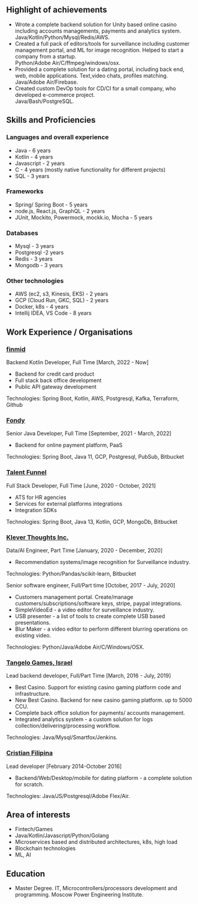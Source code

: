 ## Highlight of achievements

* Wrote a complete backend solution for Unity based online casino including accounts managements, payments and analytics system.   
  Java/Kotlin/Python/Mysql/Redis/AWS.
* Created a full pack of editors/tools for surveillance including customer management portal, and ML for image recognition. Helped to start a company from a startup.   
  Python/Adobe Air/C/ffmpeg/windows/osx.  
* Provided a complete solution for a dating portal, including back end, web, mobile applications. Text,video chats, profiles matching. 
  Java/Adobe Air/Firebase.
* Created custom DevOp tools for CD/CI for a small company, who developed e-commerce project.   
  Java/Bash/PostgreSQL.

## Skills and Proficiencies

### Languages and overall experience

* Java - 6 years
* Kotlin - 4 years
* Javascript - 2 years
* C - 4 years (mostly native functionality for different projects)
* SQL - 3 years 

### Frameworks
* Spring/ Spring Boot - 5 years
* node.js, React.js, GraphQL - 2 years
* JUnit, Mockito, Powermock, mockk.io, Mocha - 5 years 

### Databases
* Mysql - 3 years
* Postgresql -2 years
* Redis - 3 years
* Mongodb - 3 years

### Other technologies
* AWS (ec2, s3, Kinesis, EKS) - 2 years
* GCP (Cloud Run, GKC, SQL) - 2 years
* Docker, k8s - 4 years
* Intellij IDEA, VS Code - 8 years

## Work Experience / Organisations

### [finmid](https://finmid.com/)
Backend Kotlin Developer, Full Time [March, 2022 - Now]  
* Backend for credit card product
* Full stack back office development
* Public API gateway development

Technologies: Spring Boot, Kotlin, AWS, Postgresql, Kafka, Terraform, Github

### [Fondy](https://fondy.io/en/)
Senior Java Developer, Full Time [September, 2021 - March, 2022]  
* Backend for online payment platform, PaaS

Technologies: Spring Boot, Java 11, GCP, Postgresql, PubSub, Bitbucket

### [Talent Funnel](https://www.talent-funnel.com/)
Full Stack Developer, Full Time [June, 2020 - October, 2021]  
* ATS for HR agencies
* Services for external platforms integrations
* Integration SDKs

Technologies: Spring Boot, Java 13, Kotlin, GCP, MongoDb, Bitbucket

### [Klever Thoughts Inc.](https://www.investigationve.com/)
Data/AI Engineer, Part Time [January, 2020 - December, 2020]
* Recommendation systems/image recognition for Surveillance industry.

Technologies: Python/Pandas/scikit-learn, Bitbucket

Senior software engineer, Full/Part time [October, 2017 - July, 2020]
* Customers management portal. Create/manage customers/subscriptions/software keys, stripe, paypal integrations.
* SimpleVideoEd - a video editor for surveillance industry. 
* USB presenter - a list of tools to create complete USB based presentations.
* Blur Maker - a video editor to perform different blurring operations on existing video.   

Technologies: Python/Java/Adobe Air/C/Windows/OSX.

### [Tangelo Games, Israel](https://tangelogames.com/)
Lead backend developer, Full/Part Time [March, 2016 - July, 2019]
* Best Casino. Support for existing casino gaming platform code and infrastructure. 
* New Best Casino. Backend for new casino gaming platform. up to 5000 CCU.
* Complete back office solution for payments/ accounts management.
* Integrated analytics system - a custom solution for logs collection/delivering/processing workflow.  

Technologies: Java/Mysql/Smartfox/Jenkins.

### [Cristian Filipina](https://www.christianfilipina.com/)
Lead developer [February 2014-October 2016]
* Backend/Web/Desktop/mobile for dating platform - a complete solution for scratch.   

Technologies: Java/JS/Postgresql/Adobe Flex/Air.

## Area of interests
* Fintech/Games
* Java/Kotlin/Javascript/Python/Golang
* Microservices based and distributed architectures, k8s, high load
* Blockchain technologies
* ML, AI

## Education
* Master Degree. IT, Microcontrollers/processors development and programming. Moscow Power Engineering Institute. 
